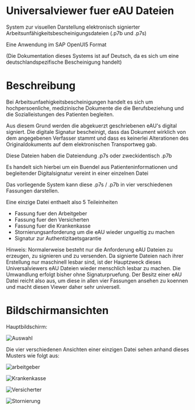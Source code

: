 # Universalviewer fuer eAU Dateien

System zur visuellen Darstellung elektronisch signierter Arbeitsunfähigkeitsbescheinigungsdateien (.p7b und .p7s)

Eine Anwendung im SAP OpenUI5 Format

(Die Dokumentation dieses Systems ist auf Deutsch, da es sich um eine deutschlandspezifische Bescheinigung handelt)

# Beschreibung

Bei Arbeitsunfaehigkeitsbescheinigungen handelt es sich um hochpersoenliche, medizinische Dokumente die die Berufsbeziehung und die Sozialleistungen des Patienten begleiten.

Aus diesem Grund werden die abgekuerzt geschriebenen eAU's digital signiert. Die digitale Signatur bescheinigt, dass das Dokument wirklich von dem angegebenen Verfasser stammt und dass es keinerlei Alterationen des Originaldokuments auf dem elektronischen Transportweg gab.

Diese Dateien haben die Dateiendung .p7s oder zweckidentisch .p7b

Es handelt sich hierbei um ein Buendel aus Patienteninformationen und begleitender Digitalsignatur vereint in einer einzelnen Datei

Das vorliegende System kann diese .p7s / .p7b in vier verschiedenen Fassungen darstellen.

Eine einzige Datei enthaelt also 5 Teileinheiten

* Fassung fuer den Arbeitgeber
* Fassung fuer den Versicherten
* Fassung fuer die Krankenkasse
* Stornierungsanforderung um die eAU wieder ungueltig zu machen
* Signatur zur Authentizitaetsgarantie

Hinweis: Normalerweise besteht nur die Anforderung eAU Dateien zu erzeugen, zu signieren und zu versenden. Da signierte Dateien nach ihrer Erstellung nur maschinell lesbar sind, ist der Hauptzweck dieses Universalviewers eAU Dateien wieder menschlich lesbar zu machen. Die Umwandlung erfolgt bisher ohne Signaturpruefung. Der Besitz einer eAU Datei reicht also aus, um diese in allen vier Fassungen ansehen zu koennen und macht diesen Viewer daher sehr universell.

# Bildschirmansichten

Hauptbildschirm:

![Auswahl](https://user-images.githubusercontent.com/34131550/214343713-5ea7483c-a970-472b-9bf4-71dd25f881cc.png)

Die vier verschiedenen Ansichten einer einzigen Datei sehen anhand dieses Musters wie folgt aus:

![arbeitgeber](https://user-images.githubusercontent.com/34131550/214343793-029c1a1f-6209-4e96-a3ec-97ae7721f769.png)

![Krankenkasse](https://user-images.githubusercontent.com/34131550/214343833-0f13d1a5-1253-490e-b5f6-49ca56278ed7.png)

![Versicherter](https://user-images.githubusercontent.com/34131550/214343878-a881f463-2b58-47ba-94a0-7f017ab3f28b.png)

![Stornierung](https://user-images.githubusercontent.com/34131550/214343908-aae2ac70-8e13-4e14-9132-74257387f3d3.png)

